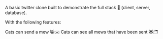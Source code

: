 A basic twitter clone built to demonstrate the full stack 🥞 (client, server, database).

With the following features:

Cats can send a mew 😸✉️
Cats can see all mews that have been sent 😻🗂